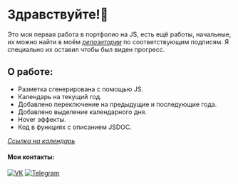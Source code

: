 # Здравствуйте!👋

Это моя первая работа в портфолио на JS, есть ещё работы, начальные, их можно найти в моём *[репозитории](https://github.com/Enz0tech?tab=repositories)* по соответствующим подписям. Я специально их оставил чтобы был виден прогресс.

## О работе:

* Разметка сгенерирована с помощью JS.
* Календарь на текущий год.
* Добавлено переключение на предыдущие и последующие года.
* Добавлено выделение календарного дня.
* Hover эффекты.
* Код в функциях с описанием JSDOC.

*[Ссылка на календарь](https://enz0tech.github.io/js-calendar-portfolio/)*

#### Мои контакты:
[![VK](https://img.shields.io/badge/-VK-333?style=for-the-badge&logo=Vk&logoColor=27A0D9)](https://vk.com/enzotech)
[![Telegram](https://img.shields.io/badge/-Telegram-333?style=for-the-badge&logo=telegram&logoColor=27A0D9)](https://t.me/enzotech)

